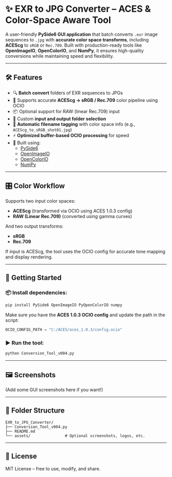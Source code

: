 # ✨ EXR to JPG Converter – ACES & Color-Space Aware Tool

A user-friendly **PySide6 GUI application** that batch converts `.exr` image sequences to `.jpg` with **accurate color space transforms**, including **ACEScg** to `sRGB` or `Rec.709`. Built with production-ready tools like **OpenImageIO**, **OpenColorIO**, and **NumPy**, it ensures high-quality conversions while maintaining speed and flexibility.

---

## 🛠️ Features

- 🔍 **Batch convert** folders of EXR sequences to JPGs  
- 🎨 Supports accurate **ACEScg → sRGB / Rec.709** color pipeline using OCIO  
- 📦 Optional support for RAW (linear Rec.709) input  
- 📁 Custom **input and output folder selection**  
- 🧠 **Automatic filename tagging** with color space info (e.g., `ACEScg_to_sRGB_shot01.jpg`)  
- ⚡ **Optimized buffer-based OCIO processing** for speed  
- 🧰 Built using:
  - [PySide6](https://doc.qt.io/qtforpython/)
  - [OpenImageIO](https://sites.google.com/site/openimageio/)
  - [OpenColorIO](https://opencolorio.org/)
  - [NumPy](https://numpy.org/)

---

## 🎛️ Color Workflow

Supports two input color spaces:
- **ACEScg** (transformed via OCIO using ACES 1.0.3 config)
- **RAW (Linear Rec.709)** (converted using gamma curves)

And two output transforms:
- **sRGB**
- **Rec.709**

If input is ACEScg, the tool uses the OCIO config for accurate tone mapping and display rendering.

---

## 🚀 Getting Started

### 📦 Install dependencies:

```bash
pip install PySide6 OpenImageIO PyOpenColorIO numpy
```

Make sure you have the **ACES 1.0.3 OCIO config** and update the path in the script:

```python
OCIO_CONFIG_PATH = "C:/ACES/aces_1.0.3/config.ocio"
```

### ▶️ Run the tool:

```bash
python Conversion_Tool_v004.py
```

---

## 🖼️ Screenshots

(Add some GUI screenshots here if you want!)

---

## 📂 Folder Structure

```
EXR_to_JPG_Converter/
├── Conversion_Tool_v004.py
├── README.md
└── assets/               # Optional screenshots, logos, etc.
```

---

## 📜 License
MIT License – free to use, modify, and share.

